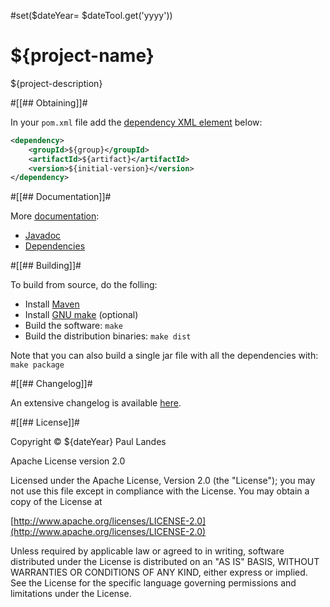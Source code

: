 #set($dateYear= $dateTool.get('yyyy'))
# ${project-name}

${project-description}


#[[## Obtaining]]#

In your `pom.xml` file add
the
[dependency XML element](https://${user}.github.io/${project}/dependency-info.html) below:
```xml
<dependency>
    <groupId>${group}</groupId>
    <artifactId>${artifact}</artifactId>
    <version>${initial-version}</version>
</dependency>
```


#[[## Documentation]]#

More [documentation](https://${user}.github.io/${project}/):
* [Javadoc](https://${user}.github.io/${project}/apidocs/index.html)
* [Dependencies](https://${user}.github.io/${project}/dependencies.html)


#[[## Building]]#

To build from source, do the folling:

- Install [Maven](https://maven.apache.org)
- Install [GNU make](https://www.gnu.org/software/make/) (optional)
- Build the software: `make`
- Build the distribution binaries: `make dist`

Note that you can also build a single jar file with all the dependencies with: `make package`


#[[## Changelog]]#

An extensive changelog is available [here](CHANGELOG.md).



#[[## License]]#

Copyright © ${dateYear} Paul Landes

Apache License version 2.0

Licensed under the Apache License, Version 2.0 (the "License");
you may not use this file except in compliance with the License.
You may obtain a copy of the License at

[http://www.apache.org/licenses/LICENSE-2.0](http://www.apache.org/licenses/LICENSE-2.0)

Unless required by applicable law or agreed to in writing, software
distributed under the License is distributed on an "AS IS" BASIS,
WITHOUT WARRANTIES OR CONDITIONS OF ANY KIND, either express or implied.
See the License for the specific language governing permissions and
limitations under the License.
